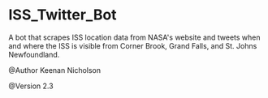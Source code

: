 # ISS_Twitter_Bot
A bot that scrapes ISS location data from NASA's website and tweets when and where the ISS is visible from Corner Brook, Grand Falls, and St. Johns Newfoundland.

@Author Keenan Nicholson

@Version 2.3

  

